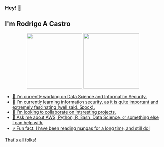 ### Hey! 👋

## I'm Rodrigo A Castro
<div align="center">
  <a href="https://github.com/rodrigoacastro">
  <img height="180em" src="https://github-readme-stats.vercel.app/api?username=rodrigoacastro&show_icons=true&theme=dracula&include_all_commits=true&count_private=true"/>
  <img height="180em" src="https://github-readme-stats.vercel.app/api/top-langs/?username=rodrigoacastro&layout=compact&langs_count=7&theme=dracula"/>
</div>

 
- 🔭 I’m currently working on Data Science and Information Security.
- 🌱 I’m currently learning information security, as it is quite important and extremely fascinating (well said, Spock).
- 👯 I’m looking to collaborate on interesting projects.
- 💬 Ask me about AWS, Python, R, Bash, Data Science, or something else I can help with.
- ⚡ Fun fact: I have been reading mangas for a long time, and still do!

That's all folks!
